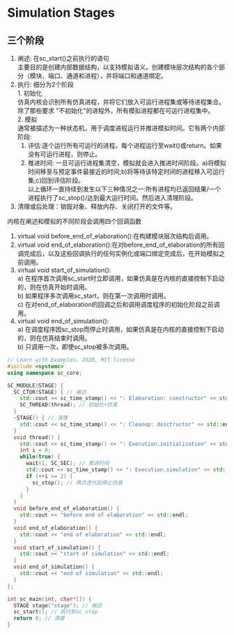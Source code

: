 # Simulation Stages

## 三个阶段

  1. 阐述: 在sc_start()之前执行的语句  
    主要目的是创建内部数据结构，以支持模拟语义。创建模块层次结构的各个部分（模块、端口、通道和进程），并将端口和通道绑定。
  2. 执行: 细分为2个阶段  
    1. 初始化  
      仿真内核会识别所有仿真进程，并将它们放入可运行进程集或等待进程集合。除了那些要求 "不初始化"的进程外，所有模拟进程都在可运行进程集中。  
    2. 模拟  
      通常被描述为一种状态机，用于调度进程运行并推进模拟时间。它有两个内部阶段:  
      1. 评估:逐个运行所有可运行的进程。每个进程运行至wait()或return。如果没有可运行进程，则停止。  
      2. 推进时间: 一旦可运行进程集清空，模拟就会进入推进时间阶段。a)将模拟时间移至与预定事件最接近的时间;b)将等待该特定时间的进程移入可运行集;c)回到评估阶段。  
      以上循环一直持续到发生以下三种情况之一:所有进程均已返回结果/一个进程执行了sc_stop()/达到最大运行时间。然后进入清理阶段。
  3. 清理或后处理：销毁对象、释放内存、关闭打开的文件等。

内核在阐述和模拟的不同阶段会调用四个回调函数

  1. virtual void before_end_of_elaboration():在构建模块层次结构后调用。
  2. virtual void end_of_elaboration():在对before_end_of_elaboration的所有回调完成后，以及这些回调执行的任何实例化或端口绑定完成后，在开始模拟之前调用。
  3. virtual void start_of_simulation():  
    a) 在程序首次调用sc_start时立即调用，如果仿真是在内核的直接控制下启动的，则在仿真开始时调用。  
    b) 如果程序多次调用sc_start，则在第一次调用时调用。  
    c) 在对end_of_elaboration的回调之后和调用调度程序的初始化阶段之前调用。
  4. virtual void end_of_simulation():  
    a) 在调度程序因sc_stop而停止时调用，如果仿真是在内核的直接控制下启动的，则在仿真结束时调用。  
    b) 只调用一次，即使sc_stop被多次调用。

```c++
// Learn with Examples, 2020, MIT license
#include <systemc>
using namespace sc_core;

SC_MODULE(STAGE) {
  SC_CTOR(STAGE) { // 阐述
    std::cout << sc_time_stamp() << ": Elaboration: constructor" << std::endl;
    SC_THREAD(thread); // 初始化+仿真
  }
  ~STAGE() { // 清理
    std::cout << sc_time_stamp() << ": Cleanup: desctructor" << std::endl;
  }
  void thread() {
    std::cout << sc_time_stamp() << ": Execution.initialization" << std::endl;
    int i = 0;
    while(true) {
      wait(1, SC_SEC); // 推进时间
      std::cout << sc_time_stamp() << ": Execution.simulation" << std::endl; // 评估
      if (++i >= 2) {
        sc_stop(); // 两次迭代后停止仿真
      }
    }
  }
  void before_end_of_elaboration() {
    std::cout << "before end of elaboration" << std::endl;
  }
  void end_of_elaboration() {
    std::cout << "end of elaboration" << std::endl;
  }
  void start_of_simulation() {
    std::cout << "start of simulation" << std::endl;
  }
  void end_of_simulation() {
    std::cout << "end of simulation" << std::endl;
  }
};

int sc_main(int, char*[]) {
  STAGE stage("stage"); // 阐述
  sc_start(); // 执行到sc_stop
  return 0; // 清理
}
```
